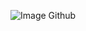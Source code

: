 <p><img src="/url?sa=i&url=https%3A%2F%2Fwww.itprotoday.com%2Fmobile-management-and-security%2Fhow-do-i-download-files-github&psig=AOvVaw28fZiG3MPRB-LiE_yOqtBd&ust=1580499034488000&source=images&cd=vfe&ved=0CAIQjRxqFwoTCPD77e2HrOcCFQAAAAAdAAAAABAI" alt="Image Github" title="title" /></p>


